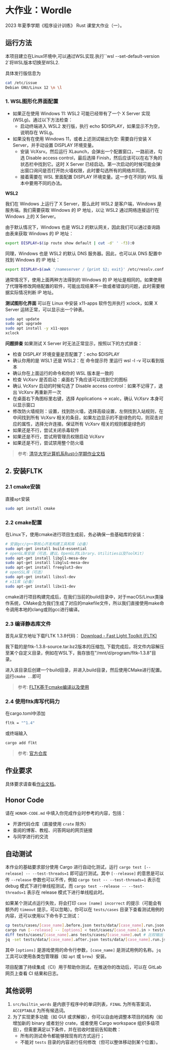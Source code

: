 # 大作业：Wordle

2023 年夏季学期《程序设计训练》 Rust 课堂大作业（一）。
## 运行方法
本项目建立在Linux环境中,可以通过WSL实现.执行``wsl --set-default-version 2`将WSL版本切换至WSL2.

具体发行版信息为
```bash
cat /etc/issue
Debian GNU/Linux 12 \n \l
```

### 1. WSL图形化界面配置
- 如果正在使用 Windows 11: WSL2 可能已经带有了一个 X Server 实现 (WSLg)。通过以下方法检查：
    - 启动终端进入 WSL2 发行版，执行 echo $DISPLAY，如果显示不为空，说明存在 WSLg。
- 如果没有在使用 Windows 11，或者上述测试输出为空: 需要自行安装 X Server，并手动设置 DISPLAY 环境变量。
    - 安装 VcXsrv。然后运行 XLaunch，会弹出一个配置窗口，一路前进，勾选 Disable access control，最后选择 Finish，然后应该可以在右下角的状态栏中找到它。这时 X Server 已经启动。第一次启动的时候可能会弹出窗口询问是否打开防火墙权限，此时要勾选所有的网络并同意。
    - 接着需要在 WSL 里面配置 DISPLAY 环境变量。这一步在不同的 WSL 版本中要用不同的办法。

**WSL2**

我们在 Windows 上运行了 X Server，那么此时 WSL2 是客户端，Windows 是服务端。我们需要获取 Windows 的 IP 地址，以让 WSL2 通过网络连接运行在 Windows 上的 X Server。

由于默认情况下，Windows 也是 WSL2 的默认网关，因此我们可以通过查询路由表来获取 Windows 的 IP 地址：

```bash
export DISPLAY=$(ip route show default | cut -d' ' -f3):0
```
同理，Windows 也是 WSL2 的默认 DNS 服务器。因此，也可以从 DNS 配置中找到 Windows 的 IP 地址：

```bash
export DISPLAY=$(awk '/nameserver / {print $2; exit}' /etc/resolv.conf 2>/dev/null):0
```
通常情况下，使用上面两种方法得到的 Windows 的 IP 地址是相同的。如果使用了代理等修改网络配置的软件，可能出现结果不一致或者错误的问题，此时需要根据实际情况判断 IP 地址。

**测试图形化界面**
可以在 Linux 中安装 x11-apps 软件包并执行 xclock，如果 X Server 运转正常，可以显示出一个钟表。

```bash
sudo apt update
sudo apt upgrade
sudo apt install -y x11-apps
xclock
```

**问题排查**
如果测试 X Server 时无法正常显示，按照以下的方式排查：

- 检查 DISPLAY 环境变量是否配置了：echo $DISPLAY
- 确认你用的是 WSL1 还是 WSL2：在 命令提示符 里运行 wsl -l -v 可以看到版本
- 确认你在上面运行的命令和你的 WSL 版本是一致的
- 检查 VcXsrv 是否启动：桌面右下角应该可以找到它的图标
- 确认 VcXsrv 启动的时候勾选了 Disable access control：如果不记得了，退出 VcXsrv 再重新开一次
- 在桌面右下角图标里右键，选择 Applications -> xcalc，确认 VcXsrv 本身可以显示窗口
- 修改防火墙规则：设置，找到防火墙，选择高级设置，左侧找到入站规则，在中间找到所有 VcXsrv 相关的条目，如果左边显示的不是绿色的勾，则双击对应的属性，选择允许连接。保证所有 VcXsrv 相关的规则都是绿色的
- 如果还是不行，尝试关闭杀毒软件
- 如果还是不行，尝试用管理员权限启动 VcXsrv
- 如果还是不行，尝试禁用整个防火墙

> 参考: [清华大学计算机系Rust小学期作业文档](https://lab.cs.tsinghua.edu.cn/rust/environment/)

## 2. 安装FLTK
### 2.1 cmake安装
直接`apt`安装
```bash
sudo apt install cmake
```

### 2.2 cmake配置
在Linux下，使用cmake进行项目生成前，务必确保一些基础库的安装：

```bash
# 安装gcc/g++等核心开发构建工具和库（必备）
sudo apt-get install build-essential
# openGL库安装（可选，建议。OpenGL的Library、Utilities以及ToolKit）
sudo apt-get install libgl1-mesa-dev
sudo apt-get install libglu1-mesa-dev
sudo apt-get install freeglut3-dev
# openSSL库（可选）
sudo apt-get install libssl-dev
# x11库（必备）
sudo apt-get install libx11-dev
```

cmake进行项目构建完成后，在我们当前的build目录中，对于macOS/Linux类操作系统，CMake会为我们生成了对应的makefile文件，所以我们直接使用make命令调用本地的clang或则gcc进行编译。

### 2.3 编译静态库文件
首先从官方地址下载FLTK 1.3.8代码：
[Download - Fast Light Toolkit (FLTK)](https://link.zhihu.com/?target=https%3A//www.fltk.org/software.php%3FVERSION%3D1.3.8)

我下载的是fltk-1.3.8-source.tar.bz2版本的压缩包, 下载完成后，将文件内容解压至某个自定义目录，例如在WSL下，我存放在"/mnt/d/program/fltk-1.3.8"目录。

进入该目录后创建一个build目录，并进入build目录，然后使用CMake进行配置。运行``cmake ..``即可

> 参考: [FLTK基于cmake编译以及使用](https://zhuanlan.zhihu.com/p/575224985)
### 2.4 使用fltk库写代码力
在cargo.toml中添加
```bash
fltk = "^1.4"
```
或终端输入
```bash
cargo add flkt
```
> 参考: [官方仓库](https://github.com/fltk-rs/fltk-rs?tab=readme-ov-file)


## 作业要求

具体要求请查看[作业文档](https://lab.cs.tsinghua.edu.cn/rust/projects/wordle/)。

## Honor Code

请在 `HONOR-CODE.md` 中填入你完成作业时参考的内容，包括：

* 开源代码仓库（直接使用 `crate` 除外）
* 查阅的博客、教程、问答网站的网页链接
* 与同学进行的交流

## 自动测试

本作业的基础要求部分使用 Cargo 进行自动化测试，运行 `cargo test [--release] -- --test-threads=1` 即可运行测试。其中 `[--release]` 的意思是可以传 `--release` 参数也可以不传，例如 `cargo test -- --test-threads=1` 表示在 debug 模式下进行单线程测试，而 `cargo test --release -- --test-threads=1` 表示在 release 模式下进行单线程此时。

如果某个测试点运行失败，将会打印 `case [name] incorrect` 的提示（可能会有额外的 `timeout` 提示，可以忽略）。你可以在 `tests/cases` 目录下查看测试用例的内容，还可以使用以下命令手工测试：

```bash
cp tests/cases/[case_name].before.json tests/data/[case_name].run.json # 复制游戏初始状态文件（如果需要）
cargo run [--release] -- [options] < test/cases/[case_name].in > test/cases/[case_name].out # 运行程序
diff tests/cases/[case_name].ans tests/cases/[case_name].out # 比较输出
jq -set tests/data/[case_name].after.json tests/data/[case_name].run.json # 比较游戏状态文件（如果需要）
```

其中 `[options]` 是游戏使用的命令行参数，`[case_name]` 是测试用例的名称。`jq` 工具可以使用各类包管理器（如 `apt` 或 `brew`）安装。

项目配置了持续集成（CI）用于帮助你测试。在推送你的改动后，可以在 GitLab 网页上查看 CI 结果和日志。

## 其他说明

1. `src/builtin_words` 是内嵌于程序中的单词列表，`FINAL` 为所有答案词，`ACCEPTABLE` 为所有候选词。
2. 为了实现更多功能（如 GUI 或求解器），你可以自由地调整本项目的结构（如增加新的 binary 或者划分 crate，或者使用 Cargo workspace 组织多级项目），但需要满足以下条件，并在验收时提前告知助教：
    * 所有的测试命令都能够按现有的方式运行；
    * 不能对 `tests` 目录的内容进行任何修改（但可以整体移动到某个位置）。
